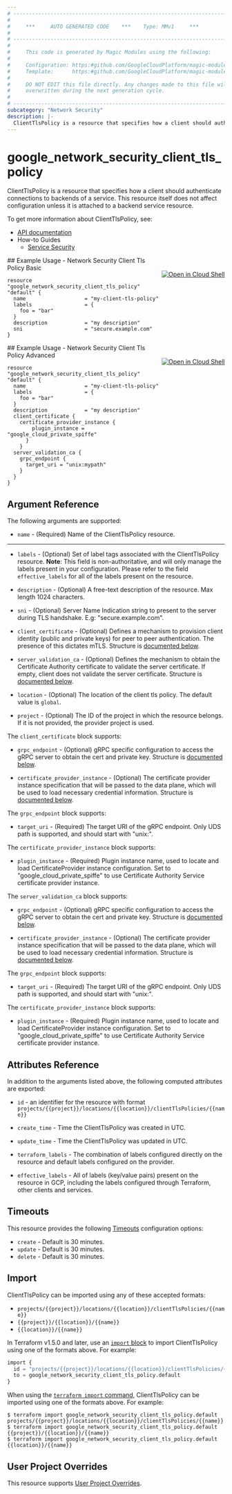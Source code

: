 ```yaml
---
# ----------------------------------------------------------------------------
#
#     ***     AUTO GENERATED CODE    ***    Type: MMv1     ***
#
# ----------------------------------------------------------------------------
#
#     This code is generated by Magic Modules using the following:
#
#     Configuration: https:#github.com/GoogleCloudPlatform/magic-modules/tree/main/mmv1/products/networksecurity/ClientTlsPolicy.yaml
#     Template:      https:#github.com/GoogleCloudPlatform/magic-modules/tree/main/mmv1/templates/terraform/resource.html.markdown.tmpl
#
#     DO NOT EDIT this file directly. Any changes made to this file will be
#     overwritten during the next generation cycle.
#
# ----------------------------------------------------------------------------
subcategory: "Network Security"
description: |-
  ClientTlsPolicy is a resource that specifies how a client should authenticate connections to backends of a service.
---
```


# google_network_security_client_tls_policy

ClientTlsPolicy is a resource that specifies how a client should authenticate connections to backends of a service. This resource itself does not affect configuration unless it is attached to a backend service resource.


To get more information about ClientTlsPolicy, see:

* [API documentation](https://cloud.google.com/traffic-director/docs/reference/network-security/rest/v1beta1/projects.locations.clientTlsPolicies)
* How-to Guides
    * [Service Security](https://cloud.google.com/traffic-director/docs/security-use-cases)

<div class = "oics-button" style="float: right; margin: 0 0 -15px">
  <a href="https://console.cloud.google.com/cloudshell/open?cloudshell_git_repo=https%3A%2F%2Fgithub.com%2Fterraform-google-modules%2Fdocs-examples.git&cloudshell_image=gcr.io%2Fcloudshell-images%2Fcloudshell%3Alatest&cloudshell_print=.%2Fmotd&cloudshell_tutorial=.%2Ftutorial.md&cloudshell_working_dir=network_security_client_tls_policy_basic&open_in_editor=main.tf" target="_blank">
    <img alt="Open in Cloud Shell" src="//gstatic.com/cloudssh/images/open-btn.svg" style="max-height: 44px; margin: 32px auto; max-width: 100%;">
  </a>
</div>
## Example Usage - Network Security Client Tls Policy Basic


```hcl
resource "google_network_security_client_tls_policy" "default" {
  name                   = "my-client-tls-policy"
  labels                 = {
    foo = "bar"
  }
  description            = "my description"
  sni                    = "secure.example.com"
}
```
<div class = "oics-button" style="float: right; margin: 0 0 -15px">
  <a href="https://console.cloud.google.com/cloudshell/open?cloudshell_git_repo=https%3A%2F%2Fgithub.com%2Fterraform-google-modules%2Fdocs-examples.git&cloudshell_image=gcr.io%2Fcloudshell-images%2Fcloudshell%3Alatest&cloudshell_print=.%2Fmotd&cloudshell_tutorial=.%2Ftutorial.md&cloudshell_working_dir=network_security_client_tls_policy_advanced&open_in_editor=main.tf" target="_blank">
    <img alt="Open in Cloud Shell" src="//gstatic.com/cloudssh/images/open-btn.svg" style="max-height: 44px; margin: 32px auto; max-width: 100%;">
  </a>
</div>
## Example Usage - Network Security Client Tls Policy Advanced


```hcl
resource "google_network_security_client_tls_policy" "default" {
  name                   = "my-client-tls-policy"
  labels                 = {
    foo = "bar"
  }
  description            = "my description"
  client_certificate {
    certificate_provider_instance {
        plugin_instance = "google_cloud_private_spiffe"
      }
    }
  server_validation_ca {
    grpc_endpoint {
      target_uri = "unix:mypath"
    }
  }
}
```

## Argument Reference

The following arguments are supported:


* `name` -
  (Required)
  Name of the ClientTlsPolicy resource.


- - -


* `labels` -
  (Optional)
  Set of label tags associated with the ClientTlsPolicy resource.
  **Note**: This field is non-authoritative, and will only manage the labels present in your configuration.
  Please refer to the field `effective_labels` for all of the labels present on the resource.

* `description` -
  (Optional)
  A free-text description of the resource. Max length 1024 characters.

* `sni` -
  (Optional)
  Server Name Indication string to present to the server during TLS handshake. E.g: "secure.example.com".

* `client_certificate` -
  (Optional)
  Defines a mechanism to provision client identity (public and private keys) for peer to peer authentication. The presence of this dictates mTLS.
  Structure is [documented below](#nested_client_certificate).

* `server_validation_ca` -
  (Optional)
  Defines the mechanism to obtain the Certificate Authority certificate to validate the server certificate. If empty, client does not validate the server certificate.
  Structure is [documented below](#nested_server_validation_ca).

* `location` -
  (Optional)
  The location of the client tls policy.
  The default value is `global`.

* `project` - (Optional) The ID of the project in which the resource belongs.
    If it is not provided, the provider project is used.


<a name="nested_client_certificate"></a>The `client_certificate` block supports:

* `grpc_endpoint` -
  (Optional)
  gRPC specific configuration to access the gRPC server to obtain the cert and private key.
  Structure is [documented below](#nested_client_certificate_grpc_endpoint).

* `certificate_provider_instance` -
  (Optional)
  The certificate provider instance specification that will be passed to the data plane, which will be used to load necessary credential information.
  Structure is [documented below](#nested_client_certificate_certificate_provider_instance).


<a name="nested_grpc_endpoint"></a>The `grpc_endpoint` block supports:

* `target_uri` -
  (Required)
  The target URI of the gRPC endpoint. Only UDS path is supported, and should start with "unix:".

<a name="nested_certificate_provider_instance"></a>The `certificate_provider_instance` block supports:

* `plugin_instance` -
  (Required)
  Plugin instance name, used to locate and load CertificateProvider instance configuration. Set to "google_cloud_private_spiffe" to use Certificate Authority Service certificate provider instance.

<a name="nested_server_validation_ca"></a>The `server_validation_ca` block supports:

* `grpc_endpoint` -
  (Optional)
  gRPC specific configuration to access the gRPC server to obtain the cert and private key.
  Structure is [documented below](#nested_server_validation_ca_server_validation_ca_grpc_endpoint).

* `certificate_provider_instance` -
  (Optional)
  The certificate provider instance specification that will be passed to the data plane, which will be used to load necessary credential information.
  Structure is [documented below](#nested_server_validation_ca_server_validation_ca_certificate_provider_instance).


<a name="nested_grpc_endpoint"></a>The `grpc_endpoint` block supports:

* `target_uri` -
  (Required)
  The target URI of the gRPC endpoint. Only UDS path is supported, and should start with "unix:".

<a name="nested_certificate_provider_instance"></a>The `certificate_provider_instance` block supports:

* `plugin_instance` -
  (Required)
  Plugin instance name, used to locate and load CertificateProvider instance configuration. Set to "google_cloud_private_spiffe" to use Certificate Authority Service certificate provider instance.

## Attributes Reference

In addition to the arguments listed above, the following computed attributes are exported:

* `id` - an identifier for the resource with format `projects/{{project}}/locations/{{location}}/clientTlsPolicies/{{name}}`

* `create_time` -
  Time the ClientTlsPolicy was created in UTC.

* `update_time` -
  Time the ClientTlsPolicy was updated in UTC.

* `terraform_labels` -
  The combination of labels configured directly on the resource
   and default labels configured on the provider.

* `effective_labels` -
  All of labels (key/value pairs) present on the resource in GCP, including the labels configured through Terraform, other clients and services.


## Timeouts

This resource provides the following
[Timeouts](https://developer.hashicorp.com/terraform/plugin/sdkv2/resources/retries-and-customizable-timeouts) configuration options:

- `create` - Default is 30 minutes.
- `update` - Default is 30 minutes.
- `delete` - Default is 30 minutes.

## Import


ClientTlsPolicy can be imported using any of these accepted formats:

* `projects/{{project}}/locations/{{location}}/clientTlsPolicies/{{name}}`
* `{{project}}/{{location}}/{{name}}`
* `{{location}}/{{name}}`


In Terraform v1.5.0 and later, use an [`import` block](https://developer.hashicorp.com/terraform/language/import) to import ClientTlsPolicy using one of the formats above. For example:

```tf
import {
  id = "projects/{{project}}/locations/{{location}}/clientTlsPolicies/{{name}}"
  to = google_network_security_client_tls_policy.default
}
```

When using the [`terraform import` command](https://developer.hashicorp.com/terraform/cli/commands/import), ClientTlsPolicy can be imported using one of the formats above. For example:

```
$ terraform import google_network_security_client_tls_policy.default projects/{{project}}/locations/{{location}}/clientTlsPolicies/{{name}}
$ terraform import google_network_security_client_tls_policy.default {{project}}/{{location}}/{{name}}
$ terraform import google_network_security_client_tls_policy.default {{location}}/{{name}}
```

## User Project Overrides

This resource supports [User Project Overrides](https://registry.terraform.io/providers/hashicorp/google/latest/docs/guides/provider_reference#user_project_override).
